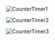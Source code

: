 ![CounterTimer1](https://github.com/SagarTk/JavaScript-Projects/assets/89976590/2f00e3a1-7dc2-4c52-a2f1-f829304531ce)

![CounterTimer2](https://github.com/SagarTk/JavaScript-Projects/assets/89976590/03153060-4301-4685-8743-6ad52340fe53)

![CounterTimer3](https://github.com/SagarTk/JavaScript-Projects/assets/89976590/22ae1646-7818-445d-8177-daa083ac6eb0)
